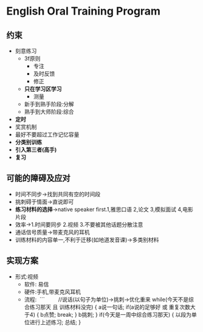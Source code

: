 # English Oral Training Program
## 约束
* 刻意练习
  * 3f原则
    * 专注
    * 及时反馈
    * 修正
  * **只在学习区学习**
    * 测量
  * 新手到熟手阶段:分解
  * 熟手到大师阶段:综合
* **定时**
* 奖赏机制
* 最好不要超过工作记忆容量
* **分类别训练**
* **引入第三者(高手)**
* **复习**


## 可能的障碍及应对
* 时间不同步->找到共同有空的时间段
* 挑刺碍于情面->直说即可
* **练习材料的选择**->native speaker first.1,雅思口语 2,论文 3,模拟面试 4,电影片段
* 效率->1.时间要同步 2.视频 3.不要被其他话题分散注意
* 通话信号质量->带麦克风的耳机
* 训练材料的内容单一,不利于迁移(如地道发音课)->多类别材料

## 实现方案
* 形式:视频
  * 软件: 易信
  * 硬件:手机,带麦克风耳机
  * 流程:
  ```
         //说话(以句子为单位)->挑刺->优化重来
          while(今天不是综合练习那天 且 训练材料没完) {
            a说一句话;
            if(a说的足够好 或 重复次数大于4) {
              b点赞;
              break;
            }
            b挑刺;
          }
          if(今天是一周中综合练习那天) {
            以段为单位进行上述练习;
            总结;
          }
```
